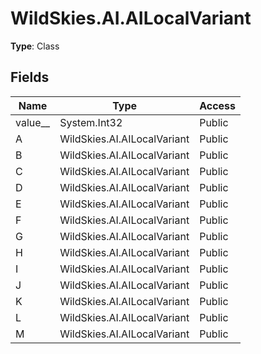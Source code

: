 ﻿# WildSkies.AI.AILocalVariant

**Type**: Class

## Fields

| Name | Type | Access |
|------|------|--------|
| value__ | System.Int32 | Public |
| A | WildSkies.AI.AILocalVariant | Public |
| B | WildSkies.AI.AILocalVariant | Public |
| C | WildSkies.AI.AILocalVariant | Public |
| D | WildSkies.AI.AILocalVariant | Public |
| E | WildSkies.AI.AILocalVariant | Public |
| F | WildSkies.AI.AILocalVariant | Public |
| G | WildSkies.AI.AILocalVariant | Public |
| H | WildSkies.AI.AILocalVariant | Public |
| I | WildSkies.AI.AILocalVariant | Public |
| J | WildSkies.AI.AILocalVariant | Public |
| K | WildSkies.AI.AILocalVariant | Public |
| L | WildSkies.AI.AILocalVariant | Public |
| M | WildSkies.AI.AILocalVariant | Public |

